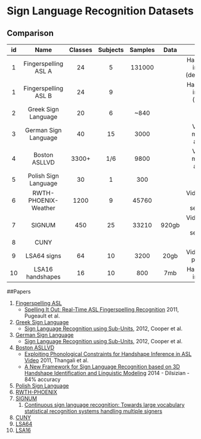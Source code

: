 # Sign Language Recognition Datasets

## Comparison

id  | Name                |Classes|Subjects| Samples       | Data | Type                             | Annotations |
|:-:|:-------------------:|:-----:|:------:|:-------------:|:----:|:--------------------------------:|:----------:|
1   | Fingerspelling ASL A|  24   | 5      |131000         |      |Handshape images (depth+rgb) |   |
1   | Fingerspelling ASL B|  24   | 9      |               |      |Handshape images (depth)     |   |
2   | Greek Sign Language |  20   | 6      |~840           |      |                                  |            |
3   | German Sign Language|  40   | 15     | 3000          |      |Videos, multiple angles           |            |
4   | Boston ASLLVD       |3300+  |1/6     | 9800          |      |Videos, multiple angles           |hand,end/start|
5   | Polish Sign Language|30     |1       |300            |      |                                  |            |
6   | RWTH-PHOENIX-Weather|1200   |9       |45760          |      |Videos, one per sentence          | Face, hand, end/start (unfinished)|
7   | SIGNUM              |450    |25      |33210          |920gb |Videos, one per sentence          |            |
8   | CUNY                |       |        |               |      |                                  |            |
9   | LSA64 signs         |64     |10      |3200           |20gb  |Videos, one per sign              |            |
10  | LSA16 handshapes    |16     |10      |800            |7mb   |Handshape images                  |            |

##Papers
1. [Fingerspelling ASL](http://empslocal.ex.ac.uk/people/staff/np331/index.php?section=FingerSpellingDataset)
     * [Spelling It Out: Real-Time ASL Fingerspelling Recognition](http://personal.ee.surrey.ac.uk/Personal/N.Pugeault/publications/PugeaultBowden2011b.pdf) 2011, Pugeault et al.
2. [Greek Sign Language](?)
    * [Sign Language Recognition using Sub-Units](http://jmlr.csail.mit.edu/papers/volume13/cooper12a/cooper12a.pdf), 2012, Cooper et al.
3. [German Sign Language](http://jmlr.csail.mit.edu/papers/volume13/cooper12a/cooper12a.pdf)
    * [Sign Language Recognition using Sub-Units](http://jmlr.csail.mit.edu/papers/volume13/cooper12a/cooper12a.pdf), 2012, Cooper et al.
4. [Boston ASLLVD](http://www.bu.edu/av/asllrp/dai-asllvd.html)
    * [Exploiting Phonological Constraints for Handshape Inference in ASL Video](http://www.bu.edu/asllrp/1826-CVPR_2011.pdf) 2011, Thangali et al.
    * [A New Framework for Sign Language Recognition based on 3D Handshape Identification and Linguistic Modeling](http://www.lrec-conf.org/proceedings/lrec2014/pdf/1138_Paper.pdf) 2014 - Dilsizian - 84% accuracy
5. [Polish Sign Language](http://ieeexplore.ieee.org/xpl/login.jsp?tp=&arnumber=6577826&url=http%3A%2F%2Fieeexplore.ieee.org%2Fxpls%2Fabs_all.jsp%3Farnumber%3D6577826)  
6. [RWTH-PHOENIX](http://www-i6.informatik.rwth-aachen.de/~forster/database-rwth-phoenix.php)  
7. [SIGNUM](http://www.phonetik.uni-muenchen.de/forschung/Bas/SIGNUM/)
    1. [Continuous sign language recognition: Towards large vocabulary statistical recognition systems handling multiple signers](http://www.sciencedirect.com/science/article/pii/S1077314215002088)
8. [CUNY](http://eniac.cs.qc.cuny.edu/matt/pubs/lu-huenerfauth-2012-lrec.pdf)
9. [LSA64](http://facundoq.github.io/unlp/lsa64/index.html)
10. [LSA16](http://facundoq.github.io/unlp/lsa16/index.html)
